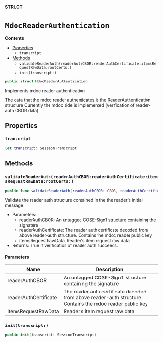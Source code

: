 **STRUCT**

# `MdocReaderAuthentication`

**Contents**

- [Properties](#properties)
  - `transcript`
- [Methods](#methods)
  - `validateReaderAuth(readerAuthCBOR:readerAuthCertificate:itemsRequestRawData:rootCerts:)`
  - `init(transcript:)`

```swift
public struct MdocReaderAuthentication
```

Implements mdoc reader authentication

The data that the mdoc reader authenticates is the ReaderAuthentication structure
Currently the mdoc side is implemented (verification of reader-auth CBOR data)

## Properties
### `transcript`

```swift
let transcript: SessionTranscript
```

## Methods
### `validateReaderAuth(readerAuthCBOR:readerAuthCertificate:itemsRequestRawData:rootCerts:)`

```swift
public func validateReaderAuth(readerAuthCBOR: CBOR, readerAuthCertificate: Data, itemsRequestRawData: [UInt8], rootCerts: [SecCertificate]? = nil) throws -> Bool
```

Validate the reader auth structure contained in the the reader's initial message
- Parameters:
  - readerAuthCBOR: An untagged COSE-Sign1 structure containing the signature
  - readerAuthCertificate: The reader auth certificate decoded from above reader-auth structure. Contains the mdoc reader public key
  - itemsRequestRawData: Reader's item request raw data
- Returns: True if verification of reader auth succeeds.

#### Parameters

| Name | Description |
| ---- | ----------- |
| readerAuthCBOR | An untagged COSE-Sign1 structure containing the signature |
| readerAuthCertificate | The reader auth certificate decoded from above reader-auth structure. Contains the mdoc reader public key |
| itemsRequestRawData | Reader’s item request raw data |

### `init(transcript:)`

```swift
public init(transcript: SessionTranscript)
```
